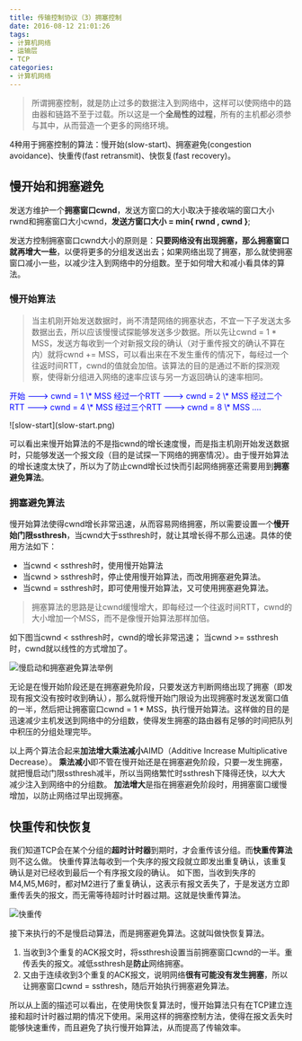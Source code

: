 ```yaml
---
title: 传输控制协议（3）拥塞控制 
date: 2016-08-12 21:01:26
tags:
- 计算机网络
- 运输层
- TCP
categories:
- 计算机网络
---
```


> 所谓拥塞控制，就是防止过多的数据注入到网络中，这样可以使网络中的路由器和链路不至于过载。所以这是一个**全局性的过程**，所有的主机都必须参与其中，从而营造一个更多的网络环境。

<!-- more -->

4种用于拥塞控制的算法：慢开始(slow-start)、拥塞避免(congestion avoidance)、快重传(fast retransmit)、快恢复(fast recovery)。

## 慢开始和拥塞避免

发送方维护一个**拥塞窗口cwnd**，发送方窗口的大小取决于接收端的窗口大小rwnd和拥塞窗口大小cwnd，**发送方窗口大小 = min{ rwnd , cwnd }**;

发送方控制拥塞窗口cwnd大小的原则是：**只要网络没有出现拥塞，那么拥塞窗口就再增大一些**，以便将更多的分组发送出去；如果网络出现了拥塞，那么就使拥塞窗口减小一些，以减少注入到网络中的分组数。至于如何增大和减小看具体的算法。

### 慢开始算法

> 当主机刚开始发送数据时，尚不清楚网络的拥塞状态，不宜一下子发送太多数据出去，所以应该慢慢试探能够发送多少数据。所以先让cwnd = 1 * MSS，发送方每收到一个对新报文段的确认（对于重传报文的确认不算在内）就将cwnd += MSS，可以看出来在不发生重传的情况下，每经过一个往返时间RTT，cwnd的值就会加倍。该算法的目的是通过不断的探测观察，使得新分组进入网络的速率应该与另一方返回确认的速率相同。

<p style ="color:blue">
开始	--->		cwnd = 1 \* MSS
经过一个RTT --->	cwnd = 2 \* MSS
经过二个RTT --->	cwnd = 4 \* MSS
经过三个RTT	--->	cwnd = 8 \* MSS
....
</p>
![slow-start](slow-start.png)


可以看出来慢开始算法的不是指cwnd的增长速度慢，而是指主机刚开始发送数据时，只能够发送一个报文段（目的是试探一下网络的拥塞情况）。由于慢开始算法的增长速度太快了，所以为了防止cwnd增长过快而引起网络拥塞还需要用到**拥塞避免算法**。

### 拥塞避免算法

慢开始算法使得cwnd增长非常迅速，从而容易网络拥塞，所以需要设置一个**慢开始门限ssthresh**，当cwnd大于ssthresh时，就让其增长得不那么迅速。具体的使用方法如下：
+ 当cwnd < ssthresh时，使用慢开始算法
+ 当cwnd > ssthresh时，停止使用慢开始算法，而改用拥塞避免算法。
+ 当cwnd = ssthresh时，即可使用慢开始算法，又可使用拥塞避免算法。

> 拥塞算法的思路是让cwnd缓慢增大，即每经过一个往返时间RTT，cwnd的大小增加一个MSS，而不是像慢开始算法那样加倍。

如下图当cwnd < ssthresh时，cwnd的增长非常迅速； 当cwnd >= ssthresh时，cwnd就以线性的方式增加了。

![慢启动和拥塞避免算法举例](slow-start-and-ssthresh.png)


无论是在慢开始阶段还是在拥塞避免阶段，只要发送方判断网络出现了拥塞（即发现有报文没有按时收到确认），那么就将慢开始门限设为出现拥塞时发送发窗口值的一半，然后把让拥塞窗口cwnd = 1 * MSS，执行慢开始算法。这样做的目的是迅速减少主机发送到网络中的分组数，使得发生拥塞的路由器有足够的时间把队列中积压的分组处理完毕。

以上两个算法合起来**加法增大乘法减小**AIMD（Additive Increase Multiplicative Decrease）。 **乘法减小**即不管在慢开始还是在拥塞避免阶段，只要一发生拥塞，就把慢启动门限ssthresh减半，所以当网络繁忙时ssthresh下降得还快，以大大减少注入到网络中的分组数。 **加法增大**是指在拥塞避免阶段时，用拥塞窗口缓慢增加，以防止网络过早出现拥塞。

## 快重传和快恢复

我们知道TCP会在某个分组的**超时计时器**到期时，才会重传该分组。而**快重传算法**则不这么做。
快重传算法每收到一个失序的报文段就立即发出重复确认，该重复确认是对已经收到最后一个有序报文段的确认。
如下图，当收到失序的M4,M5,M6时，都对M2进行了重复确认，这表示有报文丢失了，于是发送方立即重传丢失的报文，而无需等待超时计时器过期。这就是快重传算法。

![快重传](fast_retransmit.png)

接下来执行的不是慢启动算法，而是拥塞避免算法。这就叫做快恢复算法。

1. 当收到3个重复的ACK报文时，将ssthresh设置当前拥塞窗口cwnd的一半。重传丢失的报文。减低ssthresh是**防止**网络拥塞。
2. 又由于连续收到3个重复的ACK报文，说明网络**很有可能没有发生拥塞**，所以让拥塞窗口cwnd = ssthresh，随后开始执行拥塞避免算法。



所以从上面的描述可以看出，在使用快恢复算法时，慢开始算法只有在TCP建立连接和超时计时器过期的情况下使用。采用这样的拥塞控制方法，使得在报文丢失时能够快速重传，而且避免了执行慢开始算法，从而提高了传输效率。
